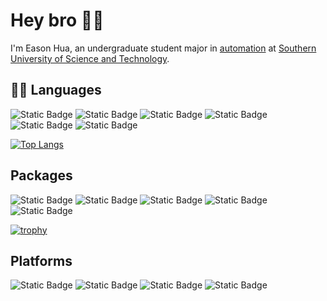 # Hey bro 👋🏻

<!--
![visitors](https://visitor-badge.glitch.me/badge?page_id=HuaYuXiao.HuaYuXiao&left_color=green&right_color=red)
-->

I'm Eason Hua, an undergraduate student major in [automation](https://sdim.sustech.edu.cn/index/lists?id=121) at [Southern University of Science and Technology](https://www.sustech.edu.cn/en/). 

<!--
My research interests include: 
- 🛸 dynamic obstacle avoidance for UAVs
- autoencoder based anomaly detection
- 🤖 mobile robot SLAM and navigation
- digital twin networked control
- 🦾 robotic arm visual servoing
-->

<!--
## 📱 Media
![Static Badge](https://img.shields.io/badge/WeChat-_-07C160?logo=wechat)
![Static Badge](https://img.shields.io/badge/Tencent_QQ-_-EB1923?logo=tencentqq)
![Static Badge](https://img.shields.io/badge/Bilibili-_-00A1D6?logo=bilibili)
![Static Badge](https://img.shields.io/badge/YouTube-_-FF0000?logo=youtube)
![Static Badge](https://img.shields.io/badge/LinkedIn-_-0A66C2?logo=linkedin)
![Static Badge](https://img.shields.io/badge/TikTok-_-000000?logo=tiktok)
![Static Badge](https://img.shields.io/badge/Sina_Weibo-_-E6162D?logo=sinaweibo)
-->

<!--
![Readme Card](https://github-readme-stats.vercel.app/api/pin/?username=HuaYuXiao&repo=Adaptive-Vision-Servo-for-Robotic-Arm-Automatic-Gripping-System)
-->

<!--
[![Anurag's GitHub stats](https://github-readme-stats.vercel.app/api?username=HuaYuXiao)](https://github.com/anuraghazra/github-readme-stats)
-->

## 👨‍💻 Languages
![Static Badge](https://img.shields.io/badge/Python-3.11.5-3776AB?logo=python)
![Static Badge](https://img.shields.io/badge/C%2B%2B-14-00599C?logo=cplusplus)
![Static Badge](https://img.shields.io/badge/Matlab-2023b-salmon)
![Static Badge](https://img.shields.io/badge/VHDL-_-blue)
![Static Badge](https://img.shields.io/badge/Java--blue)
![Static Badge](https://img.shields.io/badge/C-_-A8B9CC?logo=c)


[![Top Langs](https://github-readme-stats.vercel.app/api/top-langs/?username=HuaYuXiao&layout=compact)](https://github.com/anuraghazra/github-readme-stats)


## Packages
![Static Badge](https://img.shields.io/badge/ROS-humble-22314E?logo=ros)
![Static Badge](https://img.shields.io/badge/PyTorch-2.1.0-EE4C2C?logo=pytorch)
![Static Badge](https://img.shields.io/badge/TensorFlow-_-FF6F00?logo=tensorflow)
![Static Badge](https://img.shields.io/badge/OpenCV-4.8.1__4-5C3EE8?logo=opencv)
![Static Badge](https://img.shields.io/badge/OpenAI-_-412991?logo=openai)


[![trophy](https://github-profile-trophy.vercel.app/?username=HuaYuXiao)](https://github.com/ryo-ma/github-profile-trophy)


## Platforms
![Static Badge](https://img.shields.io/badge/Ubuntu-22.04-E95420?logo=ubuntu)
![Static Badge](https://img.shields.io/badge/macOS-14.1.1-000000?logo=macos)
![Static Badge](https://img.shields.io/badge/Windows_11-23H2-0078D4?logo=windows11)
![Static Badge](https://img.shields.io/badge/Windows_10-22H2-0078D6?logo=windows10)


<!--
## IDEs
![Static Badge](https://img.shields.io/badge/CLion-_-000000?logo=clion)
![Static Badge](https://img.shields.io/badge/PyCharm-_-000000?logo=pycharm)
![Static Badge](https://img.shields.io/badge/Visual_Studio_Code-_-007ACC?logo=visualstudiocode)
![Static Badge](https://img.shields.io/badge/IntelliJ_IDEA-_-000000?logo=intellijidea)
![Static Badge](https://img.shields.io/badge/Visual_Studio-_-5C2D91?logo=visualstudio)
![Static Badge](https://img.shields.io/badge/Eclipse_IDE-_-2C2255?logo=eclipseide)


## Tools
![Static Badge](https://img.shields.io/badge/CMake-3.26.4-064F8C?logo=cmake)
![Static Badge](https://img.shields.io/badge/Jupyter--F37626?logo=jupyter)
![Static Badge](https://img.shields.io/badge/Github_Desktop-_-violet)
![Static Badge](https://img.shields.io/badge/GitHub_Copilot-_-blue?logo=githubcopilot)
![Static Badge](https://img.shields.io/badge/Anaconda-_-44A833?logo=anaconda)
![Static Badge](https://img.shields.io/badge/Google_Scholar-_-4285F4?logo=googlescholar)

![Static Badge](https://img.shields.io/badge/AdGuard-_-68BC71?logo=adguard)



## Softwares
![Static Badge](https://img.shields.io/badge/VMware-_-607078?logo=vmware)
![Static Badge](https://img.shields.io/badge/NoMachine-_-red)
![Static Badge](https://img.shields.io/badge/Android_Studio-_-3DDC84?logo=androidstudio)
![Static Badge](https://img.shields.io/badge/Cisco-_-1BA0D7?logo=cisco)
![Static Badge](https://img.shields.io/badge/Vivado-_-green?logo=xilinx)
![Static Badge](https://img.shields.io/badge/Wireshark-_-1679A7?logo=wireshark)


## Editors
![Static Badge](https://img.shields.io/badge/LaTeX-_-008080?logo=latex)
![Static Badge](https://img.shields.io/badge/Overleaf-_-47A141?logo=overleaf)
![Static Badge](https://img.shields.io/badge/Markdown-_-000000?logo=markdown)
![Static Badge](https://img.shields.io/badge/Notion-_-000000?logo=notion)

